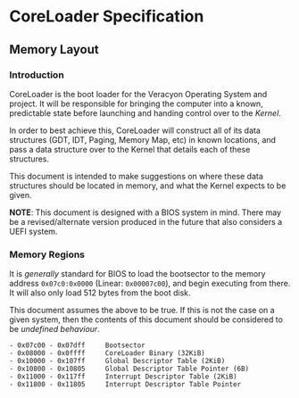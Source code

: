 # CoreLoader Specification
## Memory Layout 
### Introduction

CoreLoader is the boot loader for the Veracyon Operating System and project. It will be responsible for bringing the computer into a known, predictable state before launching and handing control over to the *Kernel*.

In order to best achieve this, CoreLoader will construct all of its data structures (GDT, IDT, Paging, Memory Map, etc) in known locations, and pass a data structure over to the Kernel that details each of these structures.

This document is intended to make suggestions on where these data structures should be located in memory, and what the Kernel expects to be given.

**NOTE**: This document is designed with a BIOS system in mind. There may be a revised/alternate version produced in the future that also considers a UEFI system.

### Memory Regions

It is *generally* standard for BIOS to load the bootsector to the memory address `0x07c0:0x0000` (Linear: `0x00007c00`), and begin executing from there. It will also only load 512 bytes from the boot disk.

This document assumes the above to be true. If this is not the case on a given system, then the contents of this document should be considered to be *undefined behaviour*.

	- 0x07c00 - 0x07dff		Bootsector
	- 0x08000 - 0x0ffff		CoreLoader Binary (32KiB)
	- 0x10000 - 0x107ff		Global Descriptor Table (2KiB)
	- 0x10800 - 0x10805		Global Descriptor Table Pointer (6B)
	- 0x11000 - 0x117ff		Interrupt Descriptor Table (2KiB)
	- 0x11800 - 0x11805		Interrupt Descriptor Table Pointer


